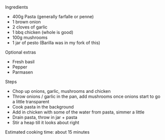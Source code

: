 Ingredients
- 400g Pasta (generally farfalle or penne)
- 1 brown onion
- 2 cloves of garlic
- 1 bbq chicken (whole is good)
- 100g mushrooms
- 1 jar of pesto (Barilla was in my fork of this)

Optional extras
- Fresh basil
- Pepper 
- Parmasen

Steps
- Chop up onions, garlic, mushrooms and chicken
- Throw onions / garlic in the pan, add mushrooms once onions start to go a little transparent
- Cook pasta in the background
- Add in chicken with some of the water from pasta, simmer a little
- Drain pasta, throw in jar + pasta
- Stir a heap till it looks about right

Estimated cooking time: about 15 minutes